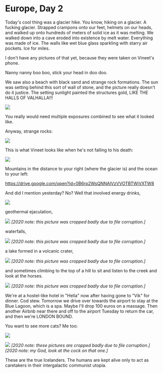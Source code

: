 Europe, Day 2
=============
Today's cool thing was a glacier hike. You know, hiking on a glacier. A
fucking glacier. Strapped crampons onto our feet, helmets on our heads, and
walked up onto hundreds of meters of solid ice as it was melting. We walked
down into a cave eroded into existence by melt water. Everything was made of
ice. The walls like wet blue glass sparkling with starry air pockets. Ice
for miles. 

I don't have any pictures of that yet, because they were taken on Vineet's
phone.

Nanny nanny boo boo, stick your head in doo doo.

We saw also a beach with black sand and strange rock formations. The sun was
setting behind this sort of wall of stone, and the picture really doesn't do
it justice. The setting sunlight painted the structures gold, LIKE THE HALLS
OF VALHALLA!!!

![](../site/europe2-1_small.jpg) 

You really would need multiple exposures combined to see what it looked
like.

Anyway, strange rocks:

![](../site/europe2-2_small.jpg) 

This is what Vineet looks like when he's not falling to his death:

![](../site/europe2-3_small.jpg)

Mountains in the distance to your right (where the glacier is) and the ocean
to your left:

https://drive.google.com/open?id=0B6rp2WsQNNAlVzVVOTBTWjVXTW8

And did I mention yesterday? No? Well that involved energy drinks,

![](../site/europe2-4_small.jpg) 

geothermal ejaculation,
 
![](../site/europe2-5_small.jpg)
*\[2020 note: this picture was cropped badly due to file corruption.\]* 

waterfalls,

![](../site/europe2-6_small.jpg)
*\[2020 note: this picture was cropped badly due to file corruption.\]* 

a lake formed in a volcanic crater,

![](../site/europe2-7_small.jpg)
*\[2020 note: this picture was cropped badly due to file corruption.\]* 

and sometimes climbing to the top of a hill to sit and listen to the creek
and look at the horses.

![](../site/europe2-8_small.jpg)
*\[2020 note: this picture was cropped badly due to file corruption.\]* 
 
We're at a hostel-like hotel in "Hella" now after having gone to "Vik" for
dinner. Cod stew. Tomorrow we drive over towards the airport to stay at the
Blue Lagoon, which is a spa. Maybe I'll drop 100 euros on a massage. Then
another Airbnb near there and off to the airport Tuesday to return the car,
and then we're LONDON BOUND.

You want to see more cats? Me too:

![](../site/europe2-9_small.jpg)

![](../site/europe2-10_small.jpg)
*\[2020 note: these pictures are cropped badly due to file corruption.\]* <br/>
*\[2020 note: my God, look at the cock on that one.\]* 

These are the true Icelanders. The humans are kept alive only to act as
caretakers in their intergalactic communist utopia.
